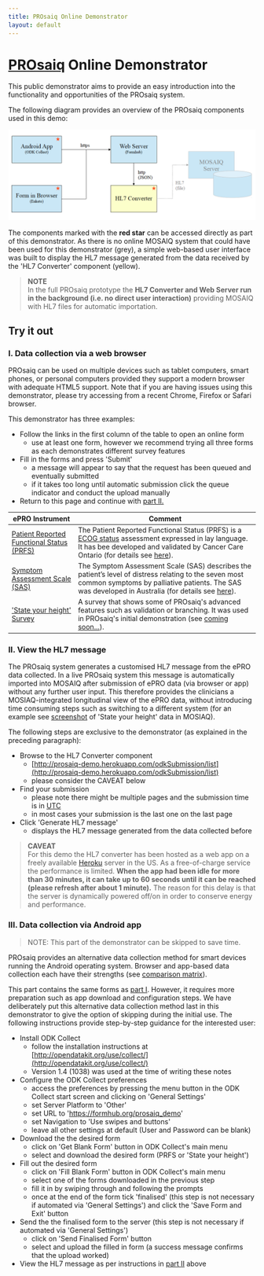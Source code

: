 ```yaml
---
title: PROsaiq Online Demonstrator
layout: default
---
```



# [PROsaiq](http://tschuler.github.io/prosaiq) Online Demonstrator

This public demonstrator aims to provide an easy introduction into the functionality and opportunities of the PROsaiq system. 

The following diagram provides an overview of the PROsaiq components used in this demo:

![PROsaiq prototype demonstrator overview](images/prosaiq-demo.png)

The components marked with the **red star** can be accessed directly as part of this demonstrator. As there is no online MOSAIQ system that could have been used for this demonstrator (grey), a simple web-based user interface was built to display the HL7 message generated from the data received by the 'HL7 Converter' component (yellow).

> __NOTE__  
> In the full PROsaiq prototype the __HL7 Converter and Web Server run in the background (i.e. no direct user interaction)__ providing MOSAIQ with HL7 files for automatic importation.

<!-- ##Contents
* This will become a table of contents (this text will be scraped).
{:toc} -->

## Try it out

### I. Data collection via a web browser

PROsaiq can be used on multiple devices such as tablet computers, smart phones, or personal computers provided they support a modern browser with adequate HTML5 support. Note that if you are having issues using this demonstrator, please try accessing from a recent Chrome, Firefox or Safari browser.

This demonstrator has three examples:  

* Follow the links in the first column of the table to open an online form  
  * use at least one form, however  we recommend trying all three forms as each demonstrates different survey features
* Fill in the forms and press 'Submit'
  * a message will appear to say that the request has been queued and eventually submitted 
  * if it takes too long until automatic submission click the queue indicator and conduct the upload manually
* Return to this page and continue with [part II.](#ii_view_the_hl7_message)

ePRO Instrument | Comment
---|---
<a href="https://qxrqf.enketo.formhub.org/webform" target="_blank">Patient Reported Functional Status (PRFS)</a>| The Patient Reported Functional Status (PRFS) is a [ECOG status](http://en.wikipedia.org/wiki/ECOG_score) assessment expressed in lay language. It has bee developed and validated by Cancer Care Ontario (for details see [here](https://www.cancercare.on.ca/common/pages/UserFile.aspx?fileId=277285)).
<a href="https://tdr54.enketo.formhub.org/webform" target="_blank">Symptom Assessment Scale (SAS)</a>| The Symptom Assessment Scale (SAS) describes the patient’s level of distress relating to the seven most common symptoms by palliative patients. The SAS was developed in Australia (for details see [here](http://ahsri.uow.edu.au/content/groups/public/@web/@chsd/@pcoc/documents/doc/uow129189.pdf)).
<a href="https://a3lfc.enketo.formhub.org/webform" target="_blank">'State your height' Survey</a>|A survey that shows some of PROsaiq's advanced features such as validation or branching. It was used in PROsaiq's initial demonstration (see [coming soon...](jroi.org)).


### II. View the HL7 message

The PROsaiq system generates a customised HL7 message from the ePRO data collected. In a live PROsaiq system this message is automatically imported into MOSAIQ after submission of ePRO data (via browser or app) without any further user input. This therefore provides the clinicians a MOSIAQ-integrated longitudinal view of the ePRO data, without introducing time consuming steps such as switching to a different system (for an example see [screenshot](https://raw.githubusercontent.com/tschuler/prosaiq/gh-pages/images/screenshots/mosaiq-state_your_height.png) of 'State your height' data in MOSIAQ).  

The following steps are exclusive to the demonstrator (as explained in the preceding paragraph):

* Browse to the HL7 Converter component  
  * [http://prosaiq-demo.herokuapp.com/odkSubmission/list](http://prosaiq-demo.herokuapp.com/odkSubmission/list)
  * please consider the CAVEAT below
* Find your submission
  * please note there might be multiple pages and the submission time is in [UTC](http://en.wikipedia.org/wiki/Coordinated_Universal_Time)
  * in most cases your submission is the last one on the last page
* Click 'Generate HL7 message'
  * displays the HL7 message generated from the data collected before

> __CAVEAT__  
> For this demo the HL7 converter has been hosted as a web app on a freely available [Heroku](https://www.heroku.com/) server in the US. As a free-of-charge service the performance is limited. __When the app had been idle for more than 30 minutes, it can take up to 60 seconds until it can be reached (please refresh after about 1 minute).__ The reason for this delay is that the server is dynamically powered off/on in order to conserve energy and performance. 

### III. Data collection via Android app

> NOTE: This part of the demonstrator can be skipped to save time.

PROsaiq provides an alternative data collection method for smart devices running the Android operating system.  Browser and app-based data collection each have their strengths (see [comparison matrix](https://enketo.org/openrosa)).  

This part contains the same forms as [part I](#i_data_collection_via_a_web_browser). However, it requires more preparation such as app download and configuration steps.  We have deliberately put this alternative data collection method last in this demonstrator to give the option of skipping during the initial use. The following instructions provide step-by-step guidance for the interested user:

* Install ODK Collect
  * follow the installation instructions at [http://opendatakit.org/use/collect/](http://opendatakit.org/use/collect/)
  * Version 1.4 (1038) was used at the time of writing these notes
* Configure the ODK Collect preferences
  * access the preferences by pressing the menu button in the ODK Collect start screen and clicking on 'General  Settings'
  * set Server Platform to 'Other'
  * set URL to 'https://formhub.org/prosaiq_demo'
  * set Navigation to 'Use swipes and buttons'
  * leave all other settings at default (User and Password can be blank)
* Download the the desired form 
  * click on 'Get Blank Form' button in ODK Collect's main menu
  * select and download the desired form (PRFS or 'State your height')
* Fill out the desired form
  * click on 'Fill Blank Form' button in ODK Collect's main menu
  * select one of the forms downloaded in the previous step
  * fill it in by swiping through and following the prompts
  * once at the end of the form tick 'finalised' (this step is not necessary if automated via 'General Settings') and click the 'Save Form and Exit' button
* Send the the finalised form to the server (this step is not necessary if automated via 'General Settings')
  * click on 'Send Finalised Form' button
  * select and upload the filled in form (a success message confirms that the upload worked)
* View the HL7 message as per instructions in [part II](#ii_view_the_hl7_message) above



